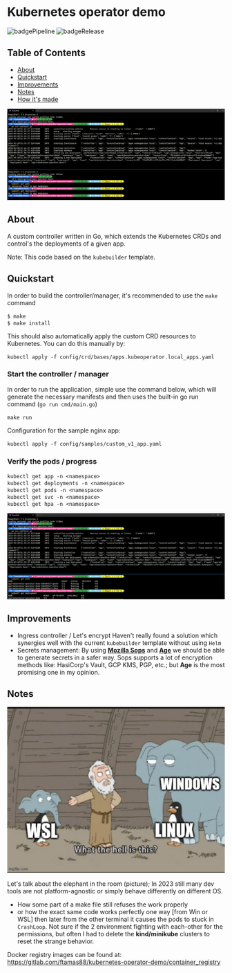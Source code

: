 # Kubernetes operator demo

![badgePipeline](https://gitlab.com/ftamas88/kubernetes-operator-demo/badges/main/pipeline.svg?ignore_skipped=true)
![badgeRelease](https://gitlab.com/ftamas88/kubernetes-operator-demo/-/badges/release.svg?order_by=release_at&)

## Table of Contents
* [About](#about)
* [Quickstart](#quickstart)
* [Improvements](#improvements)
* [Notes](#notes)
* [How it's made](docs/HOWITSMADE.md)

![Preview1](docs/start.png)

## About
A custom controller written in Go, which extends the Kubernetes CRDs and control's the deployments of a given app.

Note: This code based on the `kubebuilder` template. 

## Quickstart
In order to build the controller/manager, it's recommended to use the `make` command
```shell
$ make
$ make install
```
This should also automatically apply the custom CRD resources to Kubernetes.
You can do this manually by:
```shell
kubectl apply -f config/crd/bases/apps.kubeoperator.local_apps.yaml
```

### Start the controller / manager
In order to run the application, simple use the command below, which will generate the necessary manifests and then uses the built-in go run command (`go run cmd/main.go`)
```shell
make run
```

Configuration for the sample nginx app:
```shell
kubectl apply -f config/samples/custom_v1_app.yaml
```

### Verify the pods / progress
```shell
kubectl get app -n <namespace>
kubectl get deployments -n <namespace>
kubectl get pods -n <namespace>
kubectl get svc -n <namespace>
kubectl get hpa -n <namespace>
```
![Preview1](docs/created.png)

## Improvements
- Ingress controller / Let's encrypt
Haven't really found a solution which synergies well with the current `kubebuilder` template without using `Helm`
- Secrets management: By using **[Mozilla Sops](https://github.com/mozilla/sops)** and **[Age](https://github.com/FiloSottile/age)** we should be able to generate secrets in a safer way. Sops supports a lot of encryption methods like: HasiCorp's Vault, GCP KMS, PGP, etc.; but **Age** is the most promising one in my opinion. 

## Notes
![WSL](docs/wsl.jpeg)

Let's talk about the elephant in the room (picture);
In 2023 still many dev tools are not platform-agnostic or simply behave differently on different OS.
- How some part of a make file still refuses the work properly
- or how the exact same code works perfectly one way [from Win or WSL] then later from the other terminal it causes the pods to stuck in `CrashLoop`. Not sure if the 2 environment fighting with each-other for the permissions, but often I had to delete the **kind/minikube** clusters to reset the strange behavior.

Docker registry images can be found at:
https://gitlab.com/ftamas88/kubernetes-operator-demo/container_registry